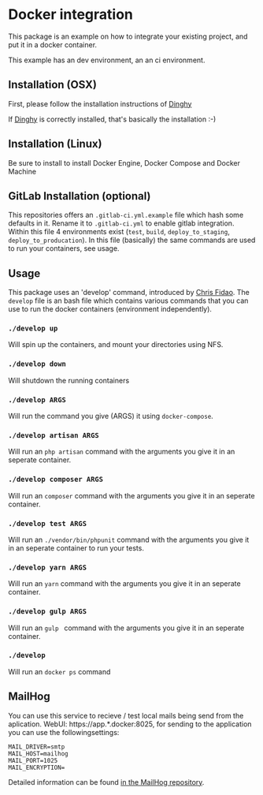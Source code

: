 # Docker integration
This package is an example on how to integrate your existing project, and put it in a docker container.

This example has an dev environment, an an ci environment.


## Installation (OSX)
First, please follow the installation instructions of [Dinghy](https://github.com/codekitchen/dinghy)

If [Dinghy](https://github.com/codekitchen/dinghy) is correctly installed, that's basically the installation :-)

## Installation (Linux)
Be sure to install to install Docker Engine, Docker Compose and Docker Machine

## GitLab Installation (optional)
This repositories offers an ```.gitlab-ci.yml.example``` file which hash some defaults in it. Rename it to ```.gitlab-ci.yml``` to enable gitlab integration. Within this file 4 environments exist (```test```, ```build```, ```deploy_to_staging```, ```deploy_to_producation```). In this file (basically) the same commands are used to run your containers, see usage.


## Usage
This package uses an 'develop' command, introduced by [Chris Fidao](http://shippingdocker.com). The ```develop``` file is an bash file which contains various commands that you can use to run the docker containers (environment independently).

### ```./develop up```
Will spin up the containers, and mount your directories using NFS.


### ```./develop down```
Will shutdown the running containers

### ```./develop ARGS```
Will run the command you give (ARGS) it using ```docker-compose```.

### ```./develop artisan ARGS```
Will run an ```php artisan``` command with the arguments you give it in an seperate container.


### ```./develop composer ARGS```
Will run an ```composer``` command with the arguments you give it in an seperate container.

### ```./develop test ARGS```
Will run an ```./vendor/bin/phpunit``` command with the arguments you give it in an seperate container to run your tests.


### ```./develop yarn ARGS```
Will run an ```yarn``` command with the arguments you give it in an seperate container.

### ```./develop gulp ARGS```
Will run an ```gulp ``` command with the arguments you give it in an seperate container.


### ```./develop```
Will run an ```docker ps``` command


## MailHog
You can use this service to recieve / test local mails being send from the aplication.
WebUI: https://app.*.docker:8025, for sending to the application you can use the followingsettings:
```
MAIL_DRIVER=smtp
MAIL_HOST=mailhog
MAIL_PORT=1025
MAIL_ENCRYPTION=
```
Detailed information can be found [in the MailHog repository](https://github.com/mailhog/MailHog).

